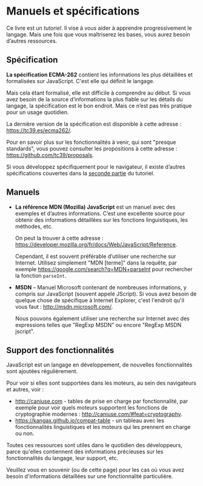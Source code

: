 
# Manuels et spécifications

Ce livre est un *tutoriel*. Il vise à vous aider à apprendre progressivement le langage. Mais une fois que vous maîtriserez les bases, vous aurez besoin d’autres ressources.


## Spécification

**La spécification ECMA-262** contient les informations les plus détaillées et formalisées sur JavaScript. C'est elle qui définit le langage.

Mais cela étant formalisé, elle est difficile à comprendre au début. Si vous avez besoin de la source d’informations la plus fiable sur les détails du langage, la spécification est le bon endroit. Mais ce n’est pas très pratique pour un usage quotidien.

La dernière version de la spécification est disponible à cette adresse : <https://tc39.es/ecma262/>.

Pour en savoir plus sur les fonctionnalités à venir, qui sont "presque standards", vous pouvez consulter les propositions à cette adresse : <https://github.com/tc39/proposals>.

Si vous développez spécifiquement pour le navigateur, il existe d’autres spécifications couvertes dans la [seconde partie](info:browser-environment) du tutoriel.

## Manuels

- **La référence MDN (Mozilla) JavaScript** est un manuel avec des exemples et d’autres informations. C’est une excellente source pour obtenir des informations détaillées sur les fonctions linguistiques, les méthodes, etc.

    On peut la trouver à cette adresse : <https://developer.mozilla.org/fr/docs/Web/JavaScript/Reference>.

  Cependant, il est souvent préférable d’utiliser une recherche sur Internet. Utilisez simplement "MDN [terme]" dans la requête, par exemple <https://google.com/search?q=MDN+parseInt> pour rechercher la fonction `parseInt`.


- **MSDN** – Manuel Microsoft contenant de nombreuses informations, y compris sur JavaScript (souvent appelé JScript). Si vous avez besoin de quelque chose de spécifique à Internet Explorer, c'est l'endroit qu'il vous faut : <http://msdn.microsoft.com/>.

    Nous pouvons également utiliser une recherche sur Internet avec des expressions telles que "RegExp MSDN" ou encore "RegExp MSDN jscript".

## Support des fonctionnalités

JavaScript est un langage en développement, de nouvelles fonctionnalités sont ajoutées régulièrement.

Pour voir si elles sont supportées dans les moteurs, au sein des navigateurs et autres, voir :

- <http://caniuse.com> - tables de prise en charge par fonctionnalité, par exemple pour voir quels moteurs supportent les fonctions de cryptographie modernes : <http://caniuse.com/#feat=cryptography>.
- <https://kangax.github.io/compat-table> - un tableau avec les fonctionnalités linguistiques et les moteurs qui les prennent en charge ou non.

Toutes ces ressources sont utiles dans le quotidien des développeurs, parce qu'elles contiennent des informations précieuses sur les fonctionnalités du langage, leur support, etc.

Veuillez vous en souvenir (ou de cette page) pour les cas où vous avez besoin d'informations détaillées sur une fonctionnalité particulière.
